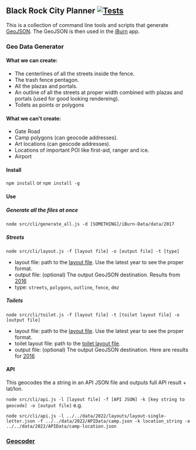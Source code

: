 ## Black Rock City Planner [![Tests](https://github.com/iBurnApp/BlackRockCityPlanner/workflows/Tests/badge.svg)](https://github.com/iBurnApp/BlackRockCityPlanner/actions)

This is a collection of command line tools and scripts that generate [GeoJSON](http://geojson.org/). The GeoJSON is then used in the [iBurn](https://iburnapp.com/) app.

### Geo Data Generator

#### What we can create:
 - The centerlines of all the streets inside the fence.
 - The trash fence pentagon.
 - All the plazas and portals.
 - An outline of all the streets at proper width combined with plazas and portals (used for good looking rendereing).
 - Toilets as points or polygons

#### What we can't create:
 - Gate Road
 - Camp polygons (can geocode addresses).
 - Art locations (can geocode addresses).
 - Locations of important POI like first-aid, ranger and ice.
 - Airport 

#### Install

`npm install` or `npm install -g`

#### Use

##### Generate all the files at once

`node src/cli/generate_all.js -d [SOMETHING]/iBurn-Data/data/2017`

##### Streets

`node src/cli/layout.js -f [layout file] -o [output file] -t [type]`

- layout file: path to the [layout file](https://github.com/Burning-Man-Earth/iBurn-Data/tree/master/data). Use the latest year to see the proper format.
- output file: (optional) The output GeoJSON destination. Results from [2016](https://github.com/Burning-Man-Earth/iBurn-Data/tree/master/data/2016/geo)
- type: `streets`, `polygons`, `outline`, `fence`, `dmz`

##### Toilets

`node src/cli/toilet.js -f [layout file] -t [toilet layout file] -o [output file]`

- layout file: path to the [layout file](https://github.com/Burning-Man-Earth/iBurn-Data/tree/master/data). Use the latest year to see the proper format.
- toilet layout file: path to the [toilet layout file](https://github.com/Burning-Man-Earth/iBurn-Data/blob/master/data/2016/layouts/toilet.json).
- output file: (optional) The output GeoJSON destination. Here are results for [2016](https://github.com/Burning-Man-Earth/iBurn-Data/blob/master/data/2016/geo/toilets.geojson)

#### API

This geocodes the a string in an API JSON file and outputs full API result + lat/lon.

`node src/cli/api.js -l [layout file] -f [API JSON] -k [key string to geocode] -o [output file]`
e.g.
```
node src/cli/api.js -l ../../data/2022/layouts/layout-single-letter.json -f ../../data/2022/APIData/camp.json -k location_string -o ../../data/2022/APIData/camp-location.json
```

### [Geocoder](src/geocoder/readme.md)
